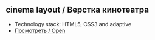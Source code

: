 ## cinema layout / Верстка кинотеатра
- Technology stack: HTML5, CSS3 and adaptive
- [Посмотреть / Open](https://artfront5.github.io/cinema-layout/)
